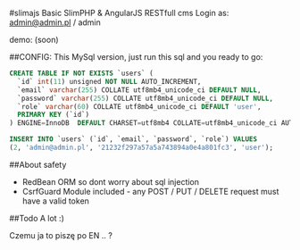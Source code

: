 #slimajs
Basic SlimPHP &amp; AngularJS RESTfull cms
Login as:
admin@admin.pl / admin

demo: (soon)


##CONFIG:
This MySql version, just run this sql and you ready to go:
```sql
CREATE TABLE IF NOT EXISTS `users` (
  `id` int(11) unsigned NOT NULL AUTO_INCREMENT,
  `email` varchar(255) COLLATE utf8mb4_unicode_ci DEFAULT NULL,
  `password` varchar(255) COLLATE utf8mb4_unicode_ci DEFAULT NULL,
  `role` varchar(60) COLLATE utf8mb4_unicode_ci DEFAULT 'user',
  PRIMARY KEY (`id`)
) ENGINE=InnoDB  DEFAULT CHARSET=utf8mb4 COLLATE=utf8mb4_unicode_ci AUTO_INCREMENT=3 ;

INSERT INTO `users` (`id`, `email`, `password`, `role`) VALUES
(2, 'admin@admin.pl', '21232f297a57a5a743894a0e4a801fc3', 'user');
```


##About safety
* RedBean ORM so dont worry about sql injection
* CsrfGuard Module included - any POST / PUT / DELETE request must have a valid token


##Todo
A lot :)


Czemu ja to piszę po EN .. ?

